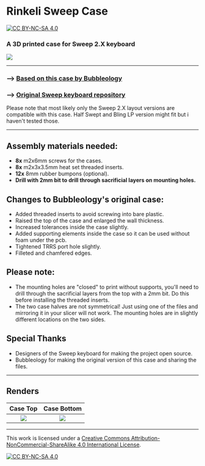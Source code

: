 # Rinkeli Sweep Case

[![CC BY-NC-SA 4.0][cc-by-nc-sa-shield]][cc-by-nc-sa]

### A 3D printed case for Sweep 2.X keyboard

![](_Images/Renders1.png)

---
### --> [Based on this case by Bubbleology](https://www.printables.com/model/215167-ferris-sweep-v2-case)

### --> [Original Sweep keyboard repository](https://github.com/davidphilipbarr/Sweep)


Please note that most likely only the Sweep 2.X layout versions are compatible with this case. Half Swept and Bling LP version might fit but i haven't tested those.

---

Assembly materials needed:
---

- **8x** m2x6mm screws for the cases.
- **8x** m2x3x3.5mm heat set threaded inserts.
- **12x** 8mm rubber bumpons (optional).
- **Drill with 2mm bit to drill through sacrificial layers on mounting holes.**


Changes to Bubbleology's original case:
---
- Added threaded inserts to avoid screwing into bare plastic.
- Raised the top of the case and enlarged the wall thickness.
- Increased tolerances inside the case slightly.
- Added supporting elements inside the case so it can be used without foam under the pcb.
- Tightened TRRS port hole slightly.
- Filleted and chamfered edges.



Please note:  
---

- The mounting holes are "closed" to print without supports, you'll need to drill through the sacrificial layers from the top with a 2mm bit. Do this before installing the threaded inserts.
- The two case halves are not symmetrical! Just using one of the files and mirroring it in your slicer will not work. The mounting holes are in slightly different locations on the two sides.




Special Thanks
---

- Designers of the Sweep keyboard for making the project open source.
- Bubbleology for making the original version of this case and sharing the files.


---
Renders
---

Case Top  |  Case Bottom
:-------------------------:|:-------------------------:
![](_Images/Renders2.png) |    ![](_Images/Renders3.png)

---

This work is licensed under a
[Creative Commons Attribution-NonCommercial-ShareAlike 4.0 International License][cc-by-nc-sa].

[![CC BY-NC-SA 4.0][cc-by-nc-sa-image]][cc-by-nc-sa]

[cc-by-nc-sa]: http://creativecommons.org/licenses/by-nc-sa/4.0/
[cc-by-nc-sa-image]: https://licensebuttons.net/l/by-nc-sa/4.0/88x31.png
[cc-by-nc-sa-shield]: https://img.shields.io/badge/License-CC%20BY--NC--SA%204.0-lightgrey.svg
